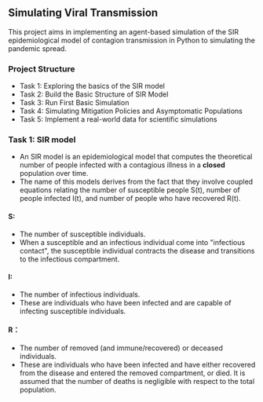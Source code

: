 ## Simulating Viral Transmission

This project aims in implementing an agent-based simulation of the SIR epidemiological model of contagion transmission in Python to simulating the pandemic spread.

### Project Structure
* Task 1: Exploring the basics of the SIR model
* Task 2: Build the Basic Structure of SIR Model
* Task 3: Run First Basic Simulation
* Task 4: Simulating Mitigation Policies and Asymptomatic Populations
* Task 5: Implement a real-world data for scientific simulations

### Task 1:  SIR model
* An SIR model is an epidemiological model that computes the theoretical number of people infected with a contagious illness in a **closed** population over time. 
* The name of this models derives from the fact that they involve coupled equations relating the number of susceptible people S(t), number of people infected I(t), and number of people who have recovered R(t).

#### S: 
* The number of susceptible individuals. 
* When a susceptible and an infectious individual come into "infectious contact", the susceptible individual contracts the disease and transitions to the infectious compartment.

#### I: 
* The number of infectious individuals. 
* These are individuals who have been infected and are capable of infecting susceptible individuals.

#### R：
* The number of removed (and immune/recovered) or deceased individuals. 
* These are individuals who have been infected and have either recovered from the disease and entered the removed compartment, or died. It is assumed that the number of deaths is negligible with respect to the total population.


